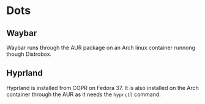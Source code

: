 # Dots
## Waybar
Waybar runs through the AUR package on an Arch linux container runnong though Distrobox.
## Hyprland
Hyprland is installed from COPR on Fedora 37.
It is also installed on the Arch container through the AUR as it needs the ```hyprctl``` command.

